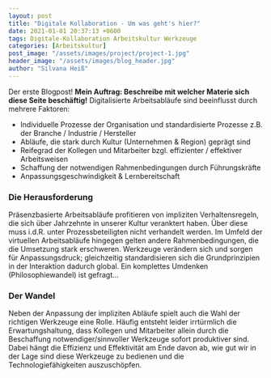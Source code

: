 ```yaml
---
layout: post
title: "Digitale Kollaboration - Um was geht's hier?"
date: 2021-01-01 20:37:13 +0600
tags: Digitale-Kollaboration Arbeitskultur Werkzeuge
categories: [Arbeitskultur]
post_image: "/assets/images/project/project-1.jpg"
header_image: "/assets/images/blog_header.jpg"
author: "Silvana Heiß"
---
```

Der erste Blogpost! __Mein Auftrag: Beschreibe mit welcher Materie sich diese Seite beschäftig!__ Digitalisierte Arbeitsabläufe sind beeinflusst durch mehrere Faktoren: 
* Individuelle Prozesse der Organisation und standardisierte Prozesse z.B. der Branche / Industrie / Hersteller 
* Abläufe, die stark durch Kultur (Unternehmen & Region) geprägt sind
* Reifegrad der Kollegen und Mitarbeiter bzgl. effizienter / effektiver Arbeitsweisen
* Schaffung der notwendigen Rahmenbedingungen durch Führungskräfte
* Anpassungsgeschwindigkeit & Lernbereitschaft

### Die Herausforderung
Präsenzbasierte Arbeitsabläufe profitieren von impliziten Verhaltensregeln, die sich über Jahrzehnte in unserer Kultur veranktert haben. Über diese muss i.d.R. unter Prozessbeteiligten nicht verhandelt werden. Im Umfeld der virtuellen Arbeitsabläufe hingegen gelten andere Rahmenbedingungen, die die Umsetzung stark erschweren. Werkzeuge verändern sich und sorgen für Anpassungsdruck; gleichzeitig standardisieren sich die Grundprinzipien in der Interaktion dadurch global. Ein komplettes Umdenken (Philosophiewandel) ist gefragt... 

### Der Wandel
Neben der Anpassung der impliziten Abläufe spielt auch die Wahl der richtigen Werkzeuge eine Rolle. Häufig entsteht leider irrtürmlich die Erwartungshaltung, dass Kollegen und Mitarbeiter allein durch die Beschaffung notwendiger/sinnvoller Werkzeuge sofort produktiver sind. Dabei hängt die Effizienz und Effektivität am Ende davon ab, wie gut wir in der Lage sind diese Werkzeuge zu bedienen und die Technologiefähigkeiten auszuschöpfen.
